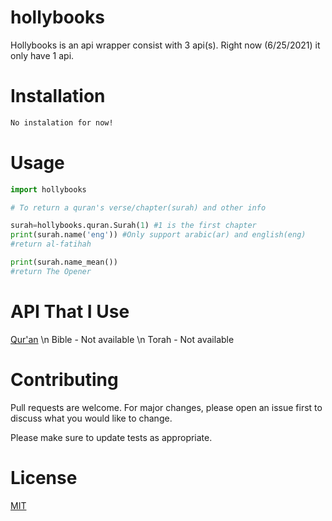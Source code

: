 # hollybooks
Hollybooks is an api wrapper consist with 3 api(s). Right now (6/25/2021) it only have 1 api. 
 
# Installation 
```bash
No instalation for now!
```

# Usage

```python
import hollybooks

# To return a quran's verse/chapter(surah) and other info

surah=hollybooks.quran.Surah(1) #1 is the first chapter
print(surah.name('eng')) #Only support arabic(ar) and english(eng)
#return al-fatihah

print(surah.name_mean())
#return The Opener
```

# API That I Use
[Qur'an](https://alquran.cloud/api) \n
Bible - Not available \n
Torah - Not available

# Contributing
Pull requests are welcome. For major changes, please open an issue first to discuss what you would like to change.

Please make sure to update tests as appropriate.

# License
[MIT](https://choosealicense.com/licenses/mit/)
